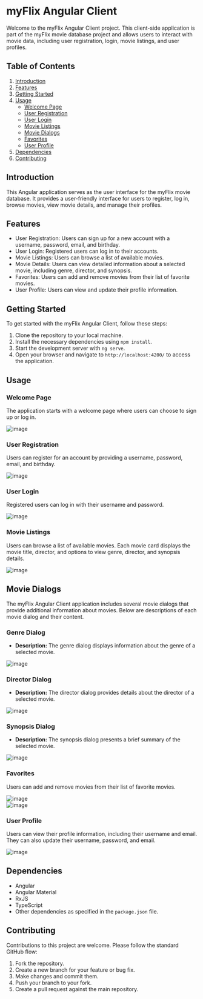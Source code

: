 # myFlix Angular Client

Welcome to the myFlix Angular Client project. This client-side application is part of the myFlix movie database project and allows users to interact with movie data, including user registration, login, movie listings, and user profiles.

## Table of Contents
1. [Introduction](#introduction)
2. [Features](#features)
3. [Getting Started](#getting-started)
4. [Usage](#usage)
   - [Welcome Page](#welcome-page)
   - [User Registration](#user-registration)
   - [User Login](#user-login)
   - [Movie Listings](#movie-listings)
   - [Movie Dialogs](#movie-dialogs)
   - [Favorites](#favorites)
   - [User Profile](#user-profile)
5. [Dependencies](#dependencies)
6. [Contributing](#contributing)

## Introduction
This Angular application serves as the user interface for the myFlix movie database. It provides a user-friendly interface for users to register, log in, browse movies, view movie details, and manage their profiles.

## Features
- User Registration: Users can sign up for a new account with a username, password, email, and birthday.
- User Login: Registered users can log in to their accounts.
- Movie Listings: Users can browse a list of available movies.
- Movie Details: Users can view detailed information about a selected movie, including genre, director, and synopsis.
- Favorites: Users can add and remove movies from their list of favorite movies.
- User Profile: Users can view and update their profile information.

## Getting Started
To get started with the myFlix Angular Client, follow these steps:

1. Clone the repository to your local machine.
2. Install the necessary dependencies using `npm install`.
3. Start the development server with `ng serve`.
4. Open your browser and navigate to `http://localhost:4200/` to access the application.

## Usage
### Welcome Page
The application starts with a welcome page where users can choose to sign up or log in.

![image](https://github.com/BRobinson404/myFlix-Angular-client/assets/122922678/f6f50f27-b407-40f7-81ca-bd971324f707)

### User Registration
Users can register for an account by providing a username, password, email, and birthday.

![image](https://github.com/BRobinson404/myFlix-Angular-client/assets/122922678/4e176008-946c-4309-a1d2-bda6893904bc)

### User Login
Registered users can log in with their username and password.

![image](https://github.com/BRobinson404/myFlix-Angular-client/assets/122922678/0f6ea373-e318-47bb-9ed6-7bcb636e5a9c)

### Movie Listings
Users can browse a list of available movies. Each movie card displays the movie title, director, and options to view genre, director, and synopsis details.

![image](https://github.com/BRobinson404/myFlix-Angular-client/assets/122922678/91e4bc81-2490-460c-98d3-4ae2c9cf5ec8)

## Movie Dialogs

The myFlix Angular Client application includes several movie dialogs that provide additional information about movies. Below are descriptions of each movie dialog and their content.

### Genre Dialog
- **Description:** The genre dialog displays information about the genre of a selected movie.

![image](https://github.com/BRobinson404/myFlix-Angular-client/assets/122922678/ed1e2994-56ee-45ea-a59c-fc874c0ecdab)

### Director Dialog
- **Description:** The director dialog provides details about the director of a selected movie.

![image](https://github.com/BRobinson404/myFlix-Angular-client/assets/122922678/93b46582-0f1a-457b-aafe-039740946216)

### Synopsis Dialog
- **Description:** The synopsis dialog presents a brief summary of the selected movie.

![image](https://github.com/BRobinson404/myFlix-Angular-client/assets/122922678/a240a179-c0fa-44ab-9580-7c823e85571c)


### Favorites
Users can add and remove movies from their list of favorite movies.

![image](https://github.com/BRobinson404/myFlix-Angular-client/assets/122922678/d997acac-4146-462c-ab8b-2816db4c866d)<br>
![image](https://github.com/BRobinson404/myFlix-Angular-client/assets/122922678/eb878eaf-faed-40f1-b79d-ec353ed0fab7)

### User Profile
Users can view their profile information, including their username and email. They can also update their username, password, and email.

![image](https://github.com/BRobinson404/myFlix-Angular-client/assets/122922678/f39f7950-836a-4b64-9058-869e6773de7f)

## Dependencies
- Angular
- Angular Material
- RxJS
- TypeScript
- Other dependencies as specified in the `package.json` file.

## Contributing
Contributions to this project are welcome. Please follow the standard GitHub flow:
1. Fork the repository.
2. Create a new branch for your feature or bug fix.
3. Make changes and commit them.
4. Push your branch to your fork.
5. Create a pull request against the main repository.
